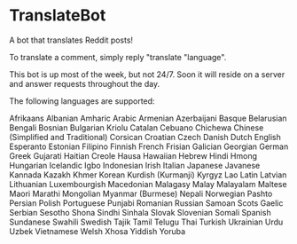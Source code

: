 # TranslateBot

A bot that translates Reddit posts! 

To translate a comment, simply reply "translate "language". 

This bot is up most of the week, but not 24/7. Soon it will reside on a server and answer requests throughout the day. 

The following languages are supported: 

Afrikaans
Albanian
Amharic
Arabic
Armenian
Azerbaijani
Basque
Belarusian
Bengali
Bosnian
Bulgarian
Kriolu
Catalan
Cebuano
Chichewa
Chinese (Simplified and Traditional)
Corsican
Croatian
Czech
Danish
Dutch
English
Esperanto
Estonian
Filipino
Finnish
French
Frisian
Galician
Georgian
German
Greek
Gujarati
Haitian Creole
Hausa
Hawaiian
Hebrew
Hindi
Hmong
Hungarian
Icelandic
Igbo
Indonesian
Irish
Italian
Japanese
Javanese
Kannada
Kazakh
Khmer
Korean
Kurdish (Kurmanji)
Kyrgyz
Lao
Latin
Latvian
Lithuanian
Luxembourgish
Macedonian
Malagasy
Malay
Malayalam
Maltese
Maori
Marathi
Mongolian
Myanmar (Burmese)
Nepali
Norwegian
Pashto
Persian
Polish
Portuguese
Punjabi
Romanian
Russian
Samoan
Scots Gaelic
Serbian
Sesotho
Shona
Sindhi
Sinhala
Slovak
Slovenian
Somali
Spanish
Sundanese
Swahili
Swedish
Tajik
Tamil
Telugu
Thai
Turkish
Ukrainian
Urdu
Uzbek
Vietnamese
Welsh
Xhosa
Yiddish
Yoruba
